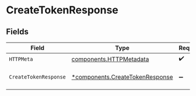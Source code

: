 # CreateTokenResponse


## Fields

| Field                                                                             | Type                                                                              | Required                                                                          | Description                                                                       |
| --------------------------------------------------------------------------------- | --------------------------------------------------------------------------------- | --------------------------------------------------------------------------------- | --------------------------------------------------------------------------------- |
| `HTTPMeta`                                                                        | [components.HTTPMetadata](../../models/components/httpmetadata.md)                | :heavy_check_mark:                                                                | N/A                                                                               |
| `CreateTokenResponse`                                                             | [*components.CreateTokenResponse](../../models/components/createtokenresponse.md) | :heavy_minus_sign:                                                                | The request has succeeded.                                                        |